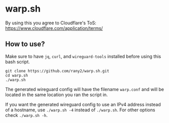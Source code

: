 # warp.sh

By using this you agree to Cloudflare's ToS: https://www.cloudflare.com/application/terms/  

## How to use?

Make sure to have `jq`, `curl`, and `wireguard-tools` installed before using this bash script.  

```shell
git clone https://github.com/rany2/warp.sh.git
cd warp.sh
./warp.sh
```

The generated wireguard config will have the filename `warp.conf` and will be located in the same location you ran the script in.  

If you want the generated wireguard config to use an IPv4 address instead of a hostname,
use `./warp.sh -4` instead of `./warp.sh`. For other options check `./warp.sh -h`.

